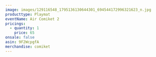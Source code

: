 ```yaml
---
image: images/129116548_1795136130644301_694544172996321623_n.jpg
producttype: Playmat
eventName: Air Comiket 2
pricings:
  - quantity: 1
    price: 65
onsale: false
asin: 9F2WcpgfA
merchandise: comiket
---
```

